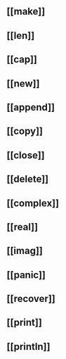 ## [[make]]
## [[len]]
## [[cap]]
## [[new]]
## [[append]]
## [[copy]]
## [[close]]
## [[delete]]
## [[complex]]
## [[real]]
## [[imag]]
## [[panic]]
## [[recover]]
## [[print]]
## [[println]]